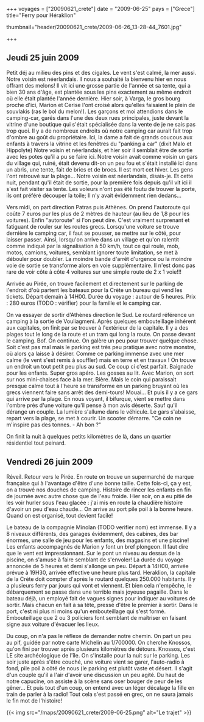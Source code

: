 +++
voyages = ["20090621_crete"]
date = "2009-06-25"
pays = ["Grece"]
title="Ferry pour Héraklion"

thumbnail="header/20090621_crete/2009-06-26_13-28-44_7601.jpg"


+++

## Jeudi 25 juin 2009

Petit déj au milieu des pins et des cigales. Le vent s'est calmé, la mer aussi.
Notre voisin est néerlandais. Il nous a souhaité la bienvenu hier en nous offrant des melons!
Il vit ici une grosse partie de l'année et sa tente, qui a bien 30 ans d'âge, est plantée sous les pins exactement au même endroit où elle était plantée l'année dernière.
Hier soir, à Varga, le gros bourg proche d'ici, Marion et Cerise l'ont croisé alors qu'elles faisaient le plein de souvlakis (ras le bol du melon!). Les garçons et moi attendions dans le camping-car, garés dans l'une des deux rues principales, juste devant la vitrine d'une boutique qui s'était spécialisée dans la vente de je ne sais pas trop quoi. Il y a de nombreux endroits où notre camping car aurait fait trop d'ombre au goût du propriétaire. Ici, la dame a fait de grands coucous aux enfants à travers la vitrine et les fenêtres du "panking a car" (dixit Malo et Hippolyte)
Notre voisin et néerlandais, et hier soir il semblait être de sortie avec les potes qu'il a pu se faire ici. Notre voisin avait comme voisin un gars du village qui, ruiné, était devenu dit-on un peu fou et s'était installé ici dans un abris, une tente, fait de brics et de brocs. Il est mort cet hiver. Les gens l'ont retrouvé sur la plage...
Notre voisin est néerlandais, disais-je. Et cette nuit, pendant qu'il était de sortie, pour la première fois depuis qu'il vit ici il s'est fait visiter sa tente. Les voleurs n'ont pas été foutu de trouver la porte, ils ont préféré découper la toile; Il n'y avait évidemment rien dedans...

Vers midi, on part direction Patras puis Athènes. On prend l'autoroute qui coûte 7 euros pur les plus de 2 mètres de hauteur (au lieu de 1,8 pour les voitures). Enfin "autoroute" si l'on peut dire. C'est vraiment surprenant et fatiguant de rouler sur les routes grecs. Lorsqu'une voiture se trouve dernière  le camping car, il faut se pousser, se mettre sur le côté, pour laisser passer. Ainsi, lorsqu'on arrive dans un village et qu'on ralentit comme indiqué par la signalisation à 50 km/h, tout ce qui roule, mob, motos, camions, voitures, semblant ignorer toute limitation, se met à débouler pour doubler. La moindre bande d'arrêt d'urgence ou la moindre voie de sortie se transforme alors en voie supplémentaire. Il n'est donc pas rare de voir côte à côte 4 voitures sur une simple route de 2 x 1 voie!!!

Arrivée au Pirée, on trouve facilement et directement sur le parking de l'endroit d'où partent les bateaux pour la Crète un bureau qui vend les tickets. Départ demain à 14H00. Durée du voyage : autour de 5 heures. Prix : 280 euros (TODO : vérifier) pour la famille et le camping car.

On va essayer de sortir d'Athènes direction le Sud. Le routard référence un camping à la sortie de Vouliagmeni. Après quelques embouteillage inhérent aux capitales, on finit par se trouver à l'extérieur de la capitale. Il y a des plages tout le long de la route et un tram qui long la route. On passe devant le camping. Bof. On continue.
On galère un peu pour trouver quelque chose. Soit c'est pas mal mais le parking est  très peu pratique avec notre monstre, où alors ça laisse à désirer. Comme ce parking immense avec une mer calme (le vent s'est remis à souffler) mais en terre et en travaux !
On trouve un endroit un tout petit peu plus au sud.
Ce coup ci c'est parfait. Baignade pour les enfants. Super gros apéro. Les gosses au lit.
Avec Marion, on sort sur nos mini-chaises face à la mer. Bière. Mais le coin qui paraissait presque calme tout à l'heure se transforme en un parking bruyant où les grecs viennent faire sans arrêt des demi-tours! Mouai... Et puis il y a ce gars qui arrive par la plage. En nous voyant, il bifurque, vient se mettre dans l'ombre près d'une voiture qu'il pense à mon avis déserte. Sauf qu'il dérange un couple. La lumière s'allume dans le véhicule. Le gars s'abaisse, repart vers la plage, se met à courir. Un scooter démarre.
"Ce coin ne m'inspire pas des tonnes. - Ah bon ?"

On finit la nuit à quelques petits kilomètres de là, dans un quartier résidentiel tout peinard.


## Vendredi 26 juin 2009

Réveil. Retour vers le Pirée. En route on trouve un supermarché de marque française qui à l'avantage d'être d'une bonne taille. Cette fois-ci, ça y est, on a trouvé nos douches de camping. Histoire de rincer les enfants en fin de journée avec autre chose que de l'eau froide. Hier soir, on a eu pitié de les voir hurler sous l'eau glacée : j'ai mis en route la chaudière histoire d'avoir un peu d'eau chaude...
On arrive au port pile poil à la bonne heure. Quand on est organisé, tout devient facile!

Le bateau de la compagnie Minolan (TODO verifier nom) est immense. Il y a 8 niveaux différents, des garages évidemment, des cabines, des bar énormes, une salle de jeu pour les enfants, des magasins et une piscine! Les enfants accompagnés de Marion y font un bref plongeon. Il faut dire que le vent est impressionnant. Sur le pont un niveau au dessus de la piscine, on s'amuse à faire semblant de s'envoler!
La durée du voyage annoncée de 5 heures et demi s'allonge un peu. Départ à 14H00, arrivée prévue à 19H30, arrivée effective une heure plus tard.
Heraklion, la capitale de la Crète doit compter d'après le routard quelques 250.000 habitants. Il y a plusieurs ferry par jours qui vont et viennent. Et bien cela n'empêche, le débarquement se passe dans une terrible mais joyeuse pagaille. Dans le bateau déjà, un employé fait de vagues signes pour indiquer au voitures de sortir. Mais chacun en fait à sa tête, pressé d'être le premier à sortir. Dans le port, c'est ni plus ni moins qu'un embouteillage qui s'est formé. Embouteillage que 2 ou 3 policiers font semblant de maîtriser en faisant signe aux voiture d'évacuer les lieux.

Du coup, on n'a pas le réflexe de demander notre chemin. On part un peu au pif, guidée par notre carte Michelin au 1/700000. On cherche Knossos, qu'on fini par trouver après plusieurs kilomètres de détours. Knossos, c'est LE site archéologique de l'île. On s'installe pour la nuit sur le parking.
Les soir juste après s'être couché, une voiture vient se garer, l'auto-radio à fond, pile poil à côté de nous (le parking est plutôt vaste et désert. Il s'agit d'un couple qu'il a l'air d'avoir une discussion un peu agité. Du haut de notre capucine, on assiste à la scène sans oser bouger de peur de les gêner... Et puis tout d'un coup, on entend avec un léger décalage la fille en train de parler à la radio! Tout cela s'est passé en grec, on ne saura jamais le fin mot de l'histoire!

{{< img src="/maps/20090621_crete/2009-06-25.png" alt="Le trajet" >}}


